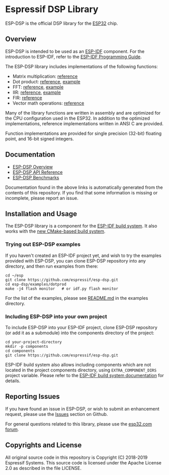 # Espressif DSP Library

ESP-DSP is the official DSP library for the [ESP32](https://espressif.com/en/products/hardware/esp32/overview) chip.

## Overview

ESP-DSP is intended to be used as an [ESP-IDF](https://github.com/espressif/esp-idf) component. For the introduction to ESP-IDF, refer to the [ESP-IDF Programming Guide](https://docs.espressif.com/projects/esp-idf/en/latest/).

The ESP-DSP library includes implementations of the following functions:
- Matrix multiplication: [reference](https://docs.espressif.com/projects/esp-dsp/en/latest/esp-dsp-apis.html#matrix-operations-apis)
- Dot product: [reference](https://docs.espressif.com/projects/esp-dsp/en/latest/esp-dsp-apis.html#dot-product), [example](https://github.com/espressif/esp-dsp/tree/master/examples/dotprod)
- FFT: [reference](https://docs.espressif.com/projects/esp-dsp/en/latest/esp-dsp-apis.html#fft), [example](https://github.com/espressif/esp-dsp/tree/master/examples/fft)
- IIR: [reference](https://docs.espressif.com/projects/esp-dsp/en/latest/esp-dsp-apis.html#iir), [example](https://github.com/espressif/esp-dsp/tree/master/examples/iir)
- FIR: [reference](https://docs.espressif.com/projects/esp-dsp/en/latest/esp-dsp-apis.html#fir)
- Vector math operations: [reference](https://docs.espressif.com/projects/esp-dsp/en/latest/esp-dsp-apis.html#math)

Many of the library functions are written in assembly and are optimized for the CPU configuration used in the ESP32. In addition to the optimized implementations, reference implementations written in ANSI C are provided.

Function implementations are provided for single precision (32-bit) floating point, and 16-bit signed integers.

## Documentation

- [ESP-DSP Overview](https://docs.espressif.com/projects/esp-dsp/en/latest/esp-dsp-library.html)
- [ESP-DSP API Reference](https://docs.espressif.com/projects/esp-dsp/en/latest/esp-dsp-apis.html)
- [ESP-DSP Benchmarks](https://docs.espressif.com/projects/esp-dsp/en/latest/esp-dsp-benchmarks.html)

Documentation found in the above links is automatically generated from the contents of this repository. If you find that some information is missing or incomplete, please report an issue.

## Installation and Usage

The ESP-DSP library is a component for the [ESP-IDF build system](https://docs.espressif.com/projects/esp-idf/en/stable/api-guides/build-system.html). It also works with the [new CMake-based build system](https://docs.espressif.com/projects/esp-idf/en/stable/api-guides/build-system-cmake.html).

### Trying out ESP-DSP examples

If you haven't created an ESP-IDF project yet, and wish to try the examples provided with ESP-DSP, you can clone ESP-DSP repository into any directory, and then run examples from there:

    cd ~/esp
    git clone https://github.com/espressif/esp-dsp.git
    cd esp-dsp/examples/dotprod
    make -j4 flash monitor   # or idf.py flash monitor

For the list of the examples, please see [README.md](examples/README.md) in the examples directory.

### Including ESP-DSP into your own project

To include ESP-DSP into your ESP-IDF project, clone ESP-DSP repository (or add it as a submodule) into the components directory of the project:

    cd your-project-directory
    mkdir -p components
    cd components
    git clone https://github.com/espressif/esp-dsp.git

ESP-IDF build system also allows including components which are not located in the project components directory, using `EXTRA_COMPONENT_DIRS` project variable. Please refer to the [ESP-IDF build system documentation](https://docs.espressif.com/projects/esp-idf/en/stable/api-guides/build-system.html) for details.

## Reporting Issues

If you have found an issue in ESP-DSP, or wish to submit an enhancement request, please use the [Issues](https://github.com/espressif/esp-dsp/issues) section on Github.

For general questions related to this library, please use the [esp32.com forum](https://esp32.com/).

## Copyrights and License

All original source code in this repository is Copyright (C) 2018-2019 Espressif Systems. This source code is licensed under the Apache License 2.0 as described in the file LICENSE.
